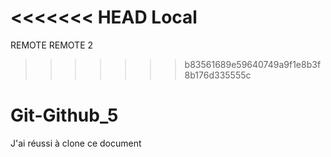 <<<<<<< HEAD
Local
=======
REMOTE
REMOTE 2
>>>>>>> b83561689e59640749a9f1e8b3f8b176d335555c
# Git-Github_5

J'ai réussi à clone ce document 
